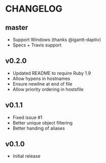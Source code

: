 CHANGELOG
=========

master
------
- Support Windows (thanks @igantt-daptiv)
- Specs + Travis support

v0.2.0
------
- Updated README to require Ruby 1.9
- Allow hypens in hostnames
- Ensure newline at end of file
- Allow priority ordering in hostsfile

v0.1.1
------
- Fixed issue #1
- Better unique object filtering
- Better handing of aliases

v0.1.0
------
- Initial release

